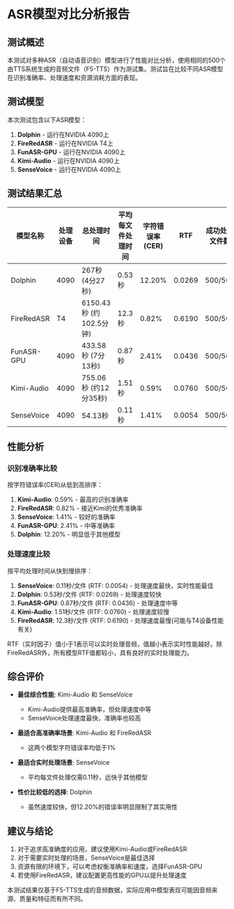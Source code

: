 # ASR模型对比分析报告

## 测试概述

本测试对多种ASR（自动语音识别）模型进行了性能对比分析，使用相同的500个由TTS系统生成的音频文件（F5-TTS）作为测试集。测试旨在比较不同ASR模型在识别准确率、处理速度和资源消耗方面的表现。

## 测试模型

本次测试包含以下ASR模型：

1. **Dolphin** - 运行在NVIDIA 4090上
2. **FireRedASR** - 运行在NVIDIA T4上
3. **FunASR-GPU** - 运行在NVIDIA 4090上
4. **Kimi-Audio** - 运行在NVIDIA 4090上
5. **SenseVoice** - 运行在NVIDIA 4090上

## 测试结果汇总

| 模型名称 | 处理设备 | 总处理时间 | 平均每文件处理时间 | 字符错误率(CER) | RTF | 成功处理文件数 |
|---------|---------|------------|-------------------|----------------|-----|--------------|
| Dolphin | 4090 | 267秒 (4分27秒) | 0.53秒 | 12.20% | 0.0269 | 500/500 |
| FireRedASR | T4 | 6150.43秒 (约102.5分钟) | 12.3秒 | 0.82% | 0.6190 | 500/500 |
| FunASR-GPU | 4090 | 433.58秒 (7分13秒) | 0.87秒 | 2.41% | 0.0436 | 500/500 |
| Kimi-Audio | 4090 | 755.06秒 (约12分35秒) | 1.51秒 | 0.59% | 0.0760 | 500/500 |
| SenseVoice | 4090 | 54.13秒 | 0.11秒 | 1.41% | 0.0054 | 500/500 |

## 性能分析

### 识别准确率比较

按字符错误率(CER)从低到高排序：

1. **Kimi-Audio**: 0.59% - 最高的识别准确率
2. **FireRedASR**: 0.82% - 接近Kimi的优秀准确率
3. **SenseVoice**: 1.41% - 较好的准确率
4. **FunASR-GPU**: 2.41% - 中等准确率
5. **Dolphin**: 12.20% - 明显低于其他模型

### 处理速度比较

按平均处理时间从快到慢排序：

1. **SenseVoice**: 0.11秒/文件 (RTF: 0.0054) - 处理速度最快，实时性能最佳
2. **Dolphin**: 0.53秒/文件 (RTF: 0.0269) - 处理速度较快
3. **FunASR-GPU**: 0.87秒/文件 (RTF: 0.0436) - 处理速度中等
4. **Kimi-Audio**: 1.51秒/文件 (RTF: 0.0760) - 处理速度较慢
5. **FireRedASR**: 12.3秒/文件 (RTF: 0.6190) - 处理速度最慢(可能与T4设备性能有关)

RTF（实时因子）值小于1表示可以实时处理音频，值越小表示实时性能越好。除FireRedASR外，所有模型RTF值都较小，具有良好的实时处理能力。

## 综合评价

- **最佳综合性能**: Kimi-Audio 和 SenseVoice
  - Kimi-Audio提供最高准确率，但处理速度中等
  - SenseVoice处理速度最快，准确率也较高

- **最适合高准确率场景**: Kimi-Audio 和 FireRedASR
  - 这两个模型字符错误率均低于1%

- **最适合实时处理场景**: SenseVoice
  - 平均每文件处理仅需0.11秒，远快于其他模型

- **性价比较低的选择**: Dolphin
  - 虽然速度较快，但12.20%的错误率明显限制了其实用性

## 建议与结论

1. 对于追求高准确度的应用，建议使用Kimi-Audio或FireRedASR
2. 对于需要实时处理的场景，SenseVoice是最佳选择
3. 资源有限的环境下，可以考虑权衡准确率和速度，选择FunASR-GPU
4. 若使用FireRedASR，建议配置更高性能的GPU以提升处理速度

本测试结果仅基于F5-TTS生成的音频数据，实际应用中模型表现可能因音频来源、质量和特征而有所不同。
